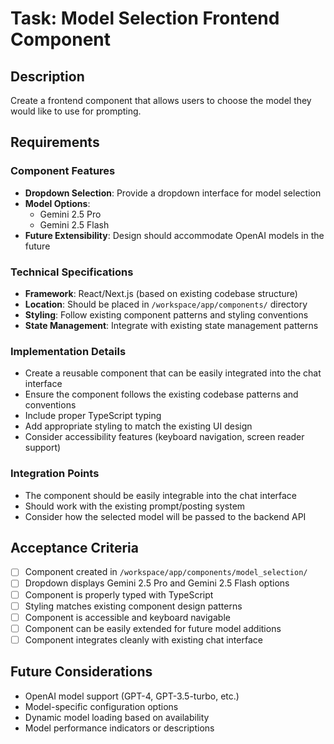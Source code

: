 # Task: Model Selection Frontend Component

## Description
Create a frontend component that allows users to choose the model they would like to use for prompting.

## Requirements

### Component Features
- **Dropdown Selection**: Provide a dropdown interface for model selection
- **Model Options**: 
  - Gemini 2.5 Pro
  - Gemini 2.5 Flash
- **Future Extensibility**: Design should accommodate OpenAI models in the future

### Technical Specifications
- **Framework**: React/Next.js (based on existing codebase structure)
- **Location**: Should be placed in `/workspace/app/components/` directory
- **Styling**: Follow existing component patterns and styling conventions
- **State Management**: Integrate with existing state management patterns

### Implementation Details
- Create a reusable component that can be easily integrated into the chat interface
- Ensure the component follows the existing codebase patterns and conventions
- Include proper TypeScript typing
- Add appropriate styling to match the existing UI design
- Consider accessibility features (keyboard navigation, screen reader support)

### Integration Points
- The component should be easily integrable into the chat interface
- Should work with the existing prompt/posting system
- Consider how the selected model will be passed to the backend API

## Acceptance Criteria
- [ ] Component created in `/workspace/app/components/model_selection/`
- [ ] Dropdown displays Gemini 2.5 Pro and Gemini 2.5 Flash options
- [ ] Component is properly typed with TypeScript
- [ ] Styling matches existing component design patterns
- [ ] Component is accessible and keyboard navigable
- [ ] Component can be easily extended for future model additions
- [ ] Component integrates cleanly with existing chat interface

## Future Considerations
- OpenAI model support (GPT-4, GPT-3.5-turbo, etc.)
- Model-specific configuration options
- Dynamic model loading based on availability
- Model performance indicators or descriptions